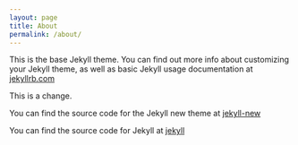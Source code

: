 ```yaml
---
layout: page
title: About
permalink: /about/
---
```


This is the base Jekyll theme. You can find out more info about customizing your Jekyll theme, as well as basic Jekyll usage documentation at [jekyllrb.com](http://jekyllrb.com/)

This is a change.

You can find the source code for the Jekyll new theme at
[jekyll-new](https://github.com/jglovier/jekyll-new)

You can find the source code for Jekyll at
[jekyll](https://github.com/jekyll/jekyll)
